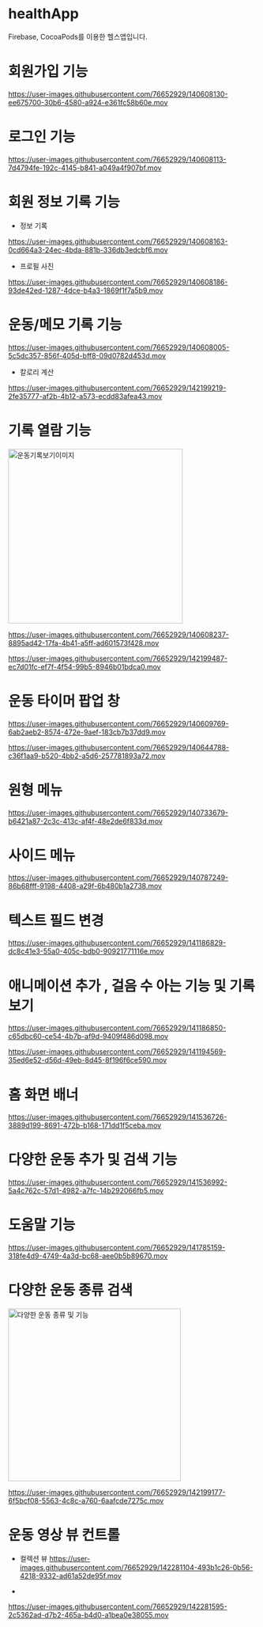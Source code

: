 # healthApp
Firebase, CocoaPods를 이용한 헬스앱입니다. 


# 회원가입 기능 


https://user-images.githubusercontent.com/76652929/140608130-ee675700-30b6-4580-a924-e361fc58b60e.mov


# 로그인 기능


https://user-images.githubusercontent.com/76652929/140608113-7d4794fe-192c-4145-b841-a049a4f907bf.mov



# 회원 정보 기록 기능 
- 정보 기록 

https://user-images.githubusercontent.com/76652929/140608163-0cd664a3-24ec-4bda-881b-336db3edcbf6.mov


- 프로필 사진 


https://user-images.githubusercontent.com/76652929/140608186-93de42ed-1287-4dce-b4a3-1869f1f7a5b9.mov



# 운동/메모 기록 기능 


https://user-images.githubusercontent.com/76652929/140608005-5c5dc357-856f-405d-bff8-09d0782d453d.mov

- 칼로리 계산 


https://user-images.githubusercontent.com/76652929/142199219-2fe35777-af2b-4b12-a573-ecdd83afea43.mov



# 기록 열람 기능 


<img width="353" alt="운동기록보기이미지" src="https://user-images.githubusercontent.com/76652929/140608034-5ee8f1e0-8a79-4904-b11b-480684ba8630.png">


https://user-images.githubusercontent.com/76652929/140608237-8895ad42-17fa-4b41-a5ff-ad601573f428.mov



https://user-images.githubusercontent.com/76652929/142199487-ec7d01fc-ef7f-4f54-99b5-8946b01bdca0.mov




# 운동 타이머 팝업 창


https://user-images.githubusercontent.com/76652929/140609769-6ab2aeb2-8574-472e-9aef-183cb7b37dd9.mov


https://user-images.githubusercontent.com/76652929/140644788-c36f1aa9-b520-4bb2-a5d6-257781893a72.mov

# 원형 메뉴 


https://user-images.githubusercontent.com/76652929/140733679-b6421a87-2c3c-413c-af4f-48e2de6f833d.mov


# 사이드 메뉴 

https://user-images.githubusercontent.com/76652929/140787249-86b68fff-9198-4408-a29f-6b480b1a2738.mov

# 텍스트 필드 변경



https://user-images.githubusercontent.com/76652929/141186829-dc8c41e3-55a0-405c-bdb0-90921771116e.mov



# 애니메이션 추가 , 걸음 수 아는 기능 및 기록 보기  




https://user-images.githubusercontent.com/76652929/141186850-c65dbc60-ce54-4b7b-af9d-9409f486d098.mov



https://user-images.githubusercontent.com/76652929/141194569-35ed6e52-d56d-49eb-8d45-8f196f6ce590.mov


# 홈 화면 배너 



https://user-images.githubusercontent.com/76652929/141536726-3889d199-8691-472b-b168-171dd1f5ceba.mov


# 다양한 운동 추가 및 검색 기능 



https://user-images.githubusercontent.com/76652929/141536992-5a4c762c-57d1-4982-a7fc-14b292066fb5.mov



# 도움말 기능 



https://user-images.githubusercontent.com/76652929/141785159-318fe4d9-4749-4a3d-bc68-aee0b5b89670.mov


# 다양한 운동 종류 검색 

<img width="349" alt="다양한 운동 종류 및 기능" src="https://user-images.githubusercontent.com/76652929/142199290-1f715b28-ea7f-4d0e-9ec5-d73655cd01f5.png">


https://user-images.githubusercontent.com/76652929/142199177-6f5bcf08-5563-4c8c-a760-6aafcde7275c.mov


# 운동 영상 뷰 컨트롤 

- 컬렉션 뷰
https://user-images.githubusercontent.com/76652929/142281104-493b1c26-0b56-4218-9332-ad61a52de95f.mov

- 

https://user-images.githubusercontent.com/76652929/142281595-2c5362ad-d7b2-465a-b4d0-a1bea0e38055.mov




